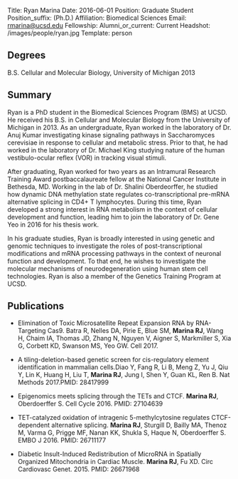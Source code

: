 Title: Ryan Marina
Date: 2016-06-01
Position: Graduate Student
Position_suffix: (Ph.D.)
Affiliation: Biomedical Sciences
Email: rmarina@ucsd.edu
Fellowship: 
Alumni_or_current: Current
Headshot: /images/people/ryan.jpg
Template: person
<!-- Status: draft -->

## Degrees

B.S. Cellular and Molecular Biology, University of Michigan 2013

## Summary

Ryan is a PhD student in the Biomedical Sciences Program (BMS) at UCSD. He received his B.S. in Cellular and Molecular Biology from the University of Michigan in 2013. As an undergraduate, Ryan worked in the laboratory of Dr. Anuj Kumar investigating kinase signaling pathways in Saccharomyces cerevisiae in response to cellular and metabolic stress. Prior to that, he had worked in the laboratory of Dr. Michael King studying nature of the human vestibulo-ocular reflex (VOR) in tracking visual stimuli. After graduating, Ryan worked for two years as an Intramural Research Training Award postbaccalaureate fellow at the National Cancer Institute in Bethesda, MD. Working in the lab of Dr. Shalini Oberdeorffer, he studied how dynamic DNA methylation state regulates co-transcriptional pre-mRNA alternative splicing in CD4+ T lymphocytes. During this time, Ryan developed a strong interest in RNA metabolism in the context of cellular development and function, leading him to join the laboratory of Dr. Gene Yeo in 2016 for his thesis work. In his graduate studies, Ryan is broadly interested in using genetic and genomic techniques to investigate the roles of post-transcriptional modifications and mRNA processing pathways in the context of neuronal function and development. To that end, he wishes to investigate the molecular mechanisms of neurodegeneration using human stem cell technologies. Ryan is also a member of the Genetics Training Program at UCSD.

## Publications
*  Elimination of Toxic Microsatellite Repeat Expansion RNA by RNA-Targeting Cas9. Batra R, Nelles DA, Pirie E, Blue SM, **Marina RJ**, Wang H, Chaim IA, Thomas JD, Zhang N, Nguyen V, Aigner S, Markmiller S, Xia G, Corbett KD, Swanson MS, Yeo GW. Cell 2017.

* A tiling-deletion-based genetic screen for cis-regulatory element identification in mammalian cells.Diao Y, Fang R, Li B, Meng Z, Yu J, Qiu Y, Lin K, Huang H, Liu T, **Marina RJ**, Jung I, Shen Y, Guan KL, Ren B.  Nat Methods 2017.PMID: 28417999

* Epigenomics meets splicing through the TETs and CTCF. **Marina RJ**, Oberdoerffer S. Cell Cycle 2016. PMID: 27104639  
* TET-catalyzed oxidation of intragenic 5-methylcytosine regulates CTCF-dependent alternative splicing. **Marina RJ**, Sturgill D, Bailly MA, Thenoz M, Varma G, Prigge MF, Nanan KK, Shukla S, Haque N, Oberdoerffer S. EMBO J 2016. PMID: 26711177  
* Diabetic Insult-Induced Redistribution of MicroRNA in Spatially Organized Mitochondria in Cardiac Muscle. **Marina RJ**, Fu XD. Circ Cardiovasc Genet. 2015. PMID: 26671968